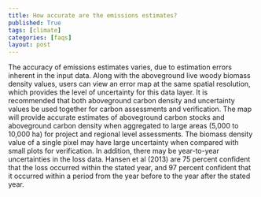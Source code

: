 ```yaml
---
title: How accurate are the emissions estimates?
published: True
tags: [climate]
categories: [faqs]
layout: post
---
```

<div class="content">
	<p>The accuracy of emissions estimates varies, due to estimation errors inherent in the input data. Along with the aboveground live woody biomass density values, users can view an error map at the same spatial resolution, which provides the level of uncertainty for this data layer. It is recommended that both aboveground carbon density and uncertainty values be used together for carbon assessments and verification. The map will provide accurate estimates of aboveground carbon stocks and aboveground carbon density when aggregated to large areas (5,000 to 10,000 ha) for project and regional level assessments. The biomass density value of a single pixel may have large uncertainty when compared with small plots for verification. In addition, there may be year-to-year uncertainties in the loss data. Hansen et al (2013) are 75 percent confident that the loss occurred within the stated year, and 97 percent confident that it occurred within a period from the year before to the year after the stated year.</p>
</div>